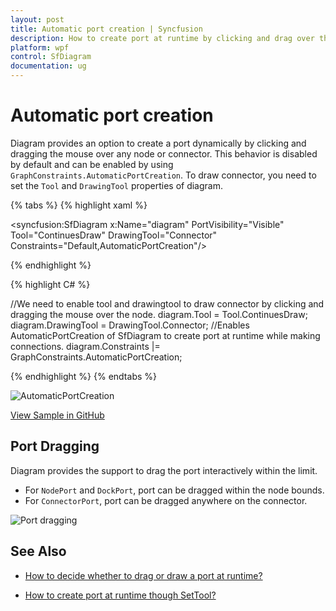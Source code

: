```yaml
---
layout: post
title: Automatic port creation | Syncfusion
description: How to create port at runtime by clicking and drag over the node or connector without initializing the port collection?
platform: wpf
control: SfDiagram
documentation: ug
---
```


# Automatic port creation

Diagram provides an option to create a port dynamically by clicking and dragging the mouse over any node or connector. This behavior is disabled by default and can be enabled by using `GraphConstraints.AutomaticPortCreation`. To draw connector, you need to set the `Tool` and `DrawingTool` properties of diagram.

{% tabs %}
{% highlight xaml %}

<!--Enables AutomaticPortCreation of SfDiagram to create port at runtime while making connections.-->
<syncfusion:SfDiagram x:Name="diagram" PortVisibility="Visible" 
                      Tool="ContinuesDraw" DrawingTool="Connector" 
                      Constraints="Default,AutomaticPortCreation"/>

{% endhighlight %}

{% highlight C# %}

//We need to enable tool and drawingtool to draw connector by clicking and dragging the mouse over the node.
diagram.Tool = Tool.ContinuesDraw;
diagram.DrawingTool = DrawingTool.Connector;
//Enables AutomaticPortCreation of SfDiagram to create port at runtime while making connections.
diagram.Constraints |= GraphConstraints.AutomaticPortCreation;

{% endhighlight %}
{% endtabs %}

![AutomaticPortCreation](Port_images/AutomaticPortCreation.gif)

[View Sample in GitHub](https://github.com/SyncfusionExamples/WPF-Diagram-Examples/tree/master/Samples/Port/AutomaticPortCreation)

## Port Dragging

 Diagram provides the support to drag the port interactively within the limit.

* For `NodePort` and `DockPort`, port can be dragged within the node bounds.
* For `ConnectorPort`, port can be dragged anywhere on the connector.
 
 ![Port dragging](Port_images/Interaction.gif)

## See Also

* [How to decide whether to drag or draw a port at runtime?](https://www.syncfusion.com/kb/9622/how-to-decide-whether-to-drag-or-draw-a-connection-on-port-at-runtime)

* [How to create port at runtime though SetTool?](https://www.syncfusion.com/kb/11446/how-to-create-port-at-runtime-through-set-tool-in-wpf-diagram-sfdiagram)